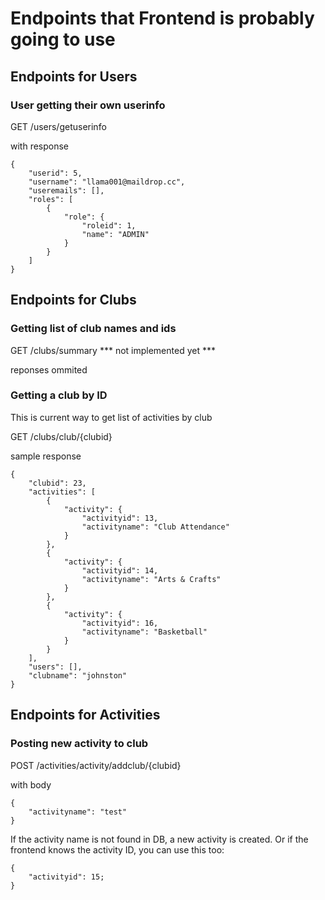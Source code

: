 # Endpoints that Frontend is probably going to use


## Endpoints for Users
### User getting their own userinfo

GET /users/getuserinfo

with response
```
{
    "userid": 5,
    "username": "llama001@maildrop.cc",
    "useremails": [],
    "roles": [
        {
            "role": {
                "roleid": 1,
                "name": "ADMIN"
            }
        }
    ]
}
```


## Endpoints for Clubs
### Getting list of club names and ids
GET /clubs/summary *** not implemented yet ***

reponses ommited

### Getting a club by ID
This is current way to get list of activities by club

GET /clubs/club/{clubid}

sample response
```
{
    "clubid": 23,
    "activities": [
        {
            "activity": {
                "activityid": 13,
                "activityname": "Club Attendance"
            }
        },
        {
            "activity": {
                "activityid": 14,
                "activityname": "Arts & Crafts"
            }
        },
        {
            "activity": {
                "activityid": 16,
                "activityname": "Basketball"
            }
        }
    ],
    "users": [],
    "clubname": "johnston"
}
```



##  Endpoints for Activities
### Posting new activity to club

POST /activities/activity/addclub/{clubid}

with body
```
{
    "activityname": "test"
}
```
If the activity name is not found in DB, a new activity is created.
Or if the frontend knows the activity ID, you can use this too:
```
{
    "activityid": 15;
}
```





